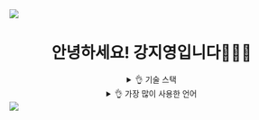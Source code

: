 <img src="https://capsule-render.vercel.app/api?type=waving&color=BDBDC8&height=150&section=header" />

<div align=center>

# 안녕하세요! 강지영입니다👩🏻‍💻


<details>
<summary>
  👌 기술 스택
</summary>
  
  
</details>

<details>
<summary>
  👌 가장 많이 사용한 언어
</summary>
  
   [![Top Langs](https://github-readme-stats.vercel.app/api/top-langs/?username=jiyoung79)](https://github.com/anuraghazra/github-readme-stats)
</details>

</div>

<img src="https://capsule-render.vercel.app/api?type=waving&color=BDBDC8&height=150&section=footer" />
